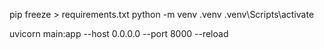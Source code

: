 pip freeze > requirements.txt
python -m venv .venv
.venv\Scripts\activate

uvicorn main:app --host 0.0.0.0 --port 8000 --reload
